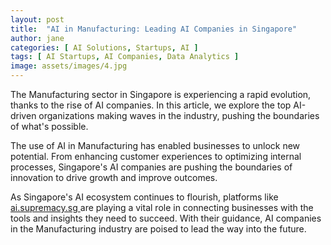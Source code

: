 ```yaml
---
layout: post
title:  "AI in Manufacturing: Leading AI Companies in Singapore"
author: jane
categories: [ AI Solutions, Startups, AI ]
tags: [ AI Startups, AI Companies, Data Analytics ]
image: assets/images/4.jpg
---
```


The Manufacturing sector in Singapore is experiencing a rapid evolution, thanks to the rise of AI companies. In this article, we explore the top AI-driven organizations making waves in the industry, pushing the boundaries of what's possible.

The use of AI in Manufacturing has enabled businesses to unlock new potential. From enhancing customer experiences to optimizing internal processes, Singapore's AI companies are pushing the boundaries of innovation to drive growth and improve outcomes.

As Singapore's AI ecosystem continues to flourish, platforms like <a href="https://ai.supremacy.sg" target="_blank"> ai.supremacy.sg </a> are playing a vital role in connecting businesses with the tools and insights they need to succeed. With their guidance, AI companies in the Manufacturing industry are poised to lead the way into the future.
